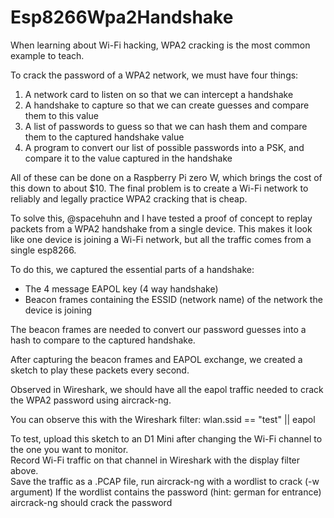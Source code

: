 # Esp8266Wpa2Handshake
When learning about Wi-Fi hacking, WPA2 cracking is the most common example to teach.

To crack the password of a WPA2 network, we must have four things:
1) A network card to listen on so that we can intercept a handshake
2) A handshake to capture so that we can create guesses and compare them to this value
3) A list of passwords to guess so that we can hash them and compare them to the captured handshake value
4) A program to convert our list of possible passwords into a PSK, and compare it to the value captured in the handshake

All of these can be done on a Raspberry Pi zero W, which brings the cost of this down to about $10.
The final problem is to create a Wi-Fi network to reliably and legally practice WPA2 cracking that is cheap.

To solve this, @spacehuhn and I have tested a proof of concept to replay packets from a WPA2 handshake from a single device.
This makes it look like one device is joining a Wi-Fi network, but all the traffic comes from a single esp8266.

To do this, we captured the essential parts of a handshake:
* The 4 message EAPOL key (4 way handshake)
* Beacon frames containing the ESSID (network name) of the network the device is joining

The beacon frames are needed to convert our password guesses into a hash to compare to the captured handshake.

After capturing the beacon frames and EAPOL exchange, we created a sketch to play these packets every second.

Observed in Wireshark, we should have all the eapol traffic needed to crack the WPA2 password using aircrack-ng.

You can observe this with the Wireshark filter: 
wlan.ssid == "test" || eapol

To test, upload this sketch to an D1 Mini after changing the Wi-Fi channel to the one you want to monitor.  
Record Wi-Fi traffic on that channel in Wireshark with the display filter above.  
Save the traffic as a .PCAP file, run aircrack-ng with a wordlist to crack (-w argument)
If the wordlist contains the password (hint: german for entrance) aircrack-ng should crack the password





